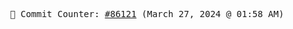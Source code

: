 <p align="center">
    <samp>
        📮 Commit Counter: <a href="https://github.com/Javascript-void0/Javascript-void0/commits/main">#86121</a> (March 27, 2024 @ 01:58 AM)
    </samp>
</p>